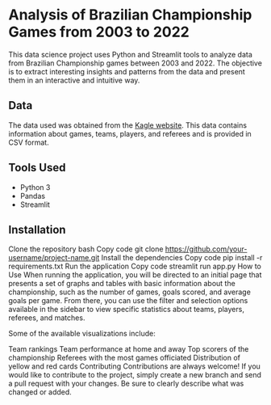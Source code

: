 # Analysis of Brazilian Championship Games from 2003 to 2022

This data science project uses Python and Streamlit tools to analyze data from Brazilian Championship games between 2003 and 2022. The objective is to extract interesting insights and patterns from the data and present them in an interactive and intuitive way.

## Data

The data used was obtained from the [Kagle website](https://www.kaggle.com/datasets/adaoduque/campeonato-brasileiro-de-futebol). This data contains information about games, teams, players, and referees and is provided in CSV format.

## Tools Used

* Python 3
* Pandas
* Streamlit

## Installation
Clone the repository
bash
Copy code
git clone https://github.com/your-username/project-name.git
Install the dependencies
Copy code
pip install -r requirements.txt
Run the application
Copy code
streamlit run app.py
How to Use
When running the application, you will be directed to an initial page that presents a set of graphs and tables with basic information about the championship, such as the number of games, goals scored, and average goals per game. From there, you can use the filter and selection options available in the sidebar to view specific statistics about teams, players, referees, and matches.

Some of the available visualizations include:

Team rankings
Team performance at home and away
Top scorers of the championship
Referees with the most games officiated
Distribution of yellow and red cards
Contributing
Contributions are always welcome! If you would like to contribute to the project, simply create a new branch and send a pull request with your changes. Be sure to clearly describe what was changed or added.

